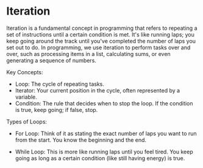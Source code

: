 # Iteration 

Iteration is a fundamental concept in programming that refers to repeating a set of instructions until a certain condition is met. It's like running laps; you keep going around the track until you've completed the number of laps you set out to do. In programming, we use iteration to perform tasks over and over, such as processing items in a list, calculating sums, or even generating a sequence of numbers.

Key Concepts:

* Loop: The cycle of repeating tasks.
* Iterator: Your current position in the cycle, often represented by a variable.
* Condition: The rule that decides when to stop the loop. If the condition is true, keep going; if false, stop.

Types of Loops:

* For Loop: Think of it as stating the exact number of laps you want to run from the start. You know the beginning and the end.

* While Loop: This is more like running laps until you feel tired. You keep going as long as a certain condition (like still having energy) is true.
